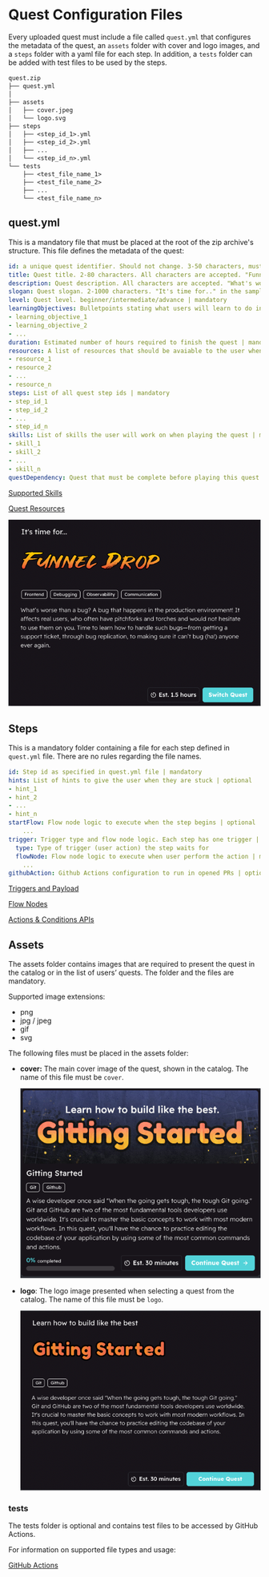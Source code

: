 # Quest Configuration Files

Every uploaded quest must include a file called `quest.yml` that configures the metadata of the quest, an `assets` folder with cover and logo images, and a `steps` folder with a yaml file for each step. In addition, a `tests` folder can be added with test files to be used by the steps.

```
quest.zip
├── quest.yml
│
├── assets
│   ├── cover.jpeg
│   └── logo.svg
├── steps
│   ├── <step_id_1>.yml
│   ├── <step_id_2>.yml
│   ├── ...
│   └── <step_id_n>.yml
└── tests
    ├── <test_file_name_1>
    ├── <test_file_name_2>
    ├── ...
    └── <test_file_name_n>
```

## quest.yml

This is a mandatory file that must be placed at the root of the zip archive's structure. This file defines the metadata of the quest:

```yaml
id: a unique quest identifier. Should not change. 3-50 characters, must begin with a letter. Accepted characters are A-Z, a-z, 0-9, and "_" | mandatory
title: Quest title. 2-80 characters. All characters are accepted. "Funnel Drop" in the sample below | mandatory
description: Quest description. All characters are accepted. "What's worse.." in the sample below | mandatory
slogan: Quest slogan. 2-1000 characters. "It's time for.." in the sample below | mandatory
level: Quest level. beginner/intermediate/advance | mandatory
learningObjectives: Bulletpoints stating what users will learn to do in the quest | mandatory
- learning_objective_1
- learning_objective_2
- ...
duration: Estimated number of hours required to finish the quest | mandatory
resources: A list of resources that should be avaiable to the user when quest begins | optional 
- resource_1
- resource_2
- ...
- resource_n
steps: List of all quest step ids | mandatory
- step_id_1
- step_id_2
- ...
- step_id_n
skills: List of skills the user will work on when playing the quest | mandatory
- skill_1
- skill_2
- ...
- skill_n
questDependency: Quest that must be complete before playing this quest | optional
```

[Supported Skills](Quest%20Configuration%20Files/Supported%20Skills.md)

[Quest Resources](Quest%20Resources.md)

![Screen Shot 2022-09-06 at 22.37.35.png](Quest%20Configuration%20Files/Screen_Shot_2022-09-06_at_22.37.35.png)

## Steps

This is a mandatory folder containing a file for each step defined in `quest.yml` file. There are no rules regarding the file names.

```yaml
id: Step id as specified in quest.yml file | mandatory
hints: List of hints to give the user when they are stuck | optional
- hint_1
- hint_2
- ...
- hint_n
startFlow: Flow node logic to execute when the step begins | optional
	...
trigger: Trigger type and flow node logic. Each step has one trigger | mandatory
  type: Type of trigger (user action) the step waits for
  flowNode: Flow node logic to execute when user perform the action | mandatory
    ...
githubAction: Github Actions configuration to run in opened PRs | optional
```

[Triggers and Payload](Triggers%20and%20Payload.md)

[Flow Nodes](Flow%20Nodes.md)

[Actions & Conditions APIs](Actions%20&%20Conditions%20APIs.md)

## Assets

The assets folder contains images that are required to present the quest in the catalog or in the list of users’ quests. The folder and the files are mandatory. 

Supported image extensions:

- png
- jpg / jpeg
- gif
- svg

The following files must be placed in the assets folder:

- **cover:**  The main cover image of the quest, shown in the catalog. The name of this file must be `cover`.
    
    ![Screen Shot 2022-09-06 at 23.53.34.png](Quest%20Configuration%20Files/Screen_Shot_2022-09-06_at_23.53.34.png)
    
- **logo**: The logo image presented when selecting a quest from the catalog. The name of this file must be `logo`.
    
    ![Screen Shot 2022-09-06 at 23.53.48.png](Quest%20Configuration%20Files/Screen_Shot_2022-09-06_at_23.53.48.png)
    

### tests

The tests folder is optional and contains test files to be accessed by GitHub Actions.

For information on supported file types and usage:

[GitHub Actions](GitHub%20Actions.md)

